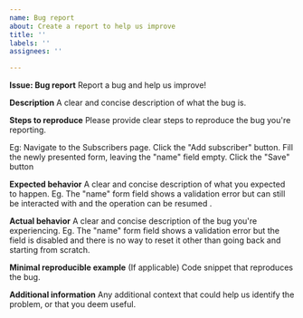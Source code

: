 ```yaml
---
name: Bug report
about: Create a report to help us improve
title: ''
labels: ''
assignees: ''

---
```


**Issue: Bug report** 
Report a bug and help us improve!

**Description**
A clear and concise description of what the bug is.

**Steps to reproduce**
Please provide clear steps to reproduce the bug you're reporting.

Eg:
Navigate to the Subscribers page.
Click the "Add subscriber" button.
Fill the newly presented form, leaving the "name" field empty.
Click the "Save" button

**Expected behavior**
A clear and concise description of what you expected to happen.
Eg. The "name" form field shows a validation error but can still be interacted with and the operation can be resumed .

**Actual behavior**
A clear and concise description of the bug you're experiencing.
Eg. The "name" form field shows a validation error but the field is disabled and there is no way to reset it other than going back and starting from scratch.

**Minimal reproducible example**
(If applicable) Code snippet that reproduces the bug.

**Additional information**
Any additional context that could help us identify the problem, or that you deem useful.
